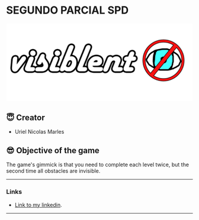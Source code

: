 # SEGUNDO PARCIAL SPD
![Tinkercad](./sprites/MENUS/TITULO.png)


## :innocent: Creator
- Uriel Nicolas Marles


## :sunglasses: Objective of the game
The game's gimmick is that you need to complete each level twice, but the second time all obstacles are invisible.


---
### Links
- [Link to my linkedin](https://www.tinkercad.com/things/1lhiMsgpw3g-urielmarlesparcial2/editel?sharecode=3FgeZg1o49HyM2X8le240eNVXbdCXSU94oSwAiaKVVg).
---

